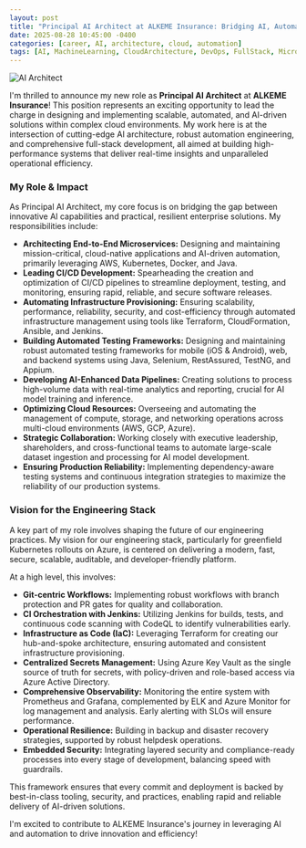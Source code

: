 ```yaml
---
layout: post
title: "Principal AI Architect at ALKEME Insurance: Bridging AI, Automation, and Cloud"
date: 2025-08-28 10:45:00 -0400
categories: [career, AI, architecture, cloud, automation]
tags: [AI, MachineLearning, CloudArchitecture, DevOps, FullStack, Microservices, AWS, GCP, Azure, Kubernetes, CI/CD, Automation, Leadership]
---
```


<img src="/assets/img/alatumcode-PNbDkQ2DDgM-unsplash.jpg" alt="AI Architect" style="max-width: 100%; height: auto;">

I'm thrilled to announce my new role as **Principal AI Architect** at **ALKEME Insurance**! This position represents an exciting opportunity to lead the charge in designing and implementing scalable, automated, and AI-driven solutions within complex cloud environments. My work here is at the intersection of cutting-edge AI architecture, robust automation engineering, and comprehensive full-stack development, all aimed at building high-performance systems that deliver real-time insights and unparalleled operational efficiency.

<!-- Placeholder for ALKEME Insurance Logo: Please insert the logo image here -->
<!-- Example: <img src="/assets/img/alkeme_logo.png" alt="ALKEME Insurance Logo" style="max-width: 200px; margin: 20px 0;"> -->

### My Role & Impact

As Principal AI Architect, my core focus is on bridging the gap between innovative AI capabilities and practical, resilient enterprise solutions. My responsibilities include:

*   **Architecting End-to-End Microservices:** Designing and maintaining mission-critical, cloud-native applications and AI-driven automation, primarily leveraging AWS, Kubernetes, Docker, and Java.
*   **Leading CI/CD Development:** Spearheading the creation and optimization of CI/CD pipelines to streamline deployment, testing, and monitoring, ensuring rapid, reliable, and secure software releases.
*   **Automating Infrastructure Provisioning:** Ensuring scalability, performance, reliability, security, and cost-efficiency through automated infrastructure management using tools like Terraform, CloudFormation, Ansible, and Jenkins.
*   **Building Automated Testing Frameworks:** Designing and maintaining robust automated testing frameworks for mobile (iOS & Android), web, and backend systems using Java, Selenium, RestAssured, TestNG, and Appium.
*   **Developing AI-Enhanced Data Pipelines:** Creating solutions to process high-volume data with real-time analytics and reporting, crucial for AI model training and inference.
*   **Optimizing Cloud Resources:** Overseeing and automating the management of compute, storage, and networking operations across multi-cloud environments (AWS, GCP, Azure).
*   **Strategic Collaboration:** Working closely with executive leadership, shareholders, and cross-functional teams to automate large-scale dataset ingestion and processing for AI model development.
*   **Ensuring Production Reliability:** Implementing dependency-aware testing systems and continuous integration strategies to maximize the reliability of our production systems.

### Vision for the Engineering Stack

A key part of my role involves shaping the future of our engineering practices. My vision for our engineering stack, particularly for greenfield Kubernetes rollouts on Azure, is centered on delivering a modern, fast, secure, scalable, auditable, and developer-friendly platform.

At a high level, this involves:

*   **Git-centric Workflows:** Implementing robust workflows with branch protection and PR gates for quality and collaboration.
*   **CI Orchestration with Jenkins:** Utilizing Jenkins for builds, tests, and continuous code scanning with CodeQL to identify vulnerabilities early.
*   **Infrastructure as Code (IaC):** Leveraging Terraform for creating our hub-and-spoke architecture, ensuring automated and consistent infrastructure provisioning.
*   **Centralized Secrets Management:** Using Azure Key Vault as the single source of truth for secrets, with policy-driven and role-based access via Azure Active Directory.
*   **Comprehensive Observability:** Monitoring the entire system with Prometheus and Grafana, complemented by ELK and Azure Monitor for log management and analysis. Early alerting with SLOs will ensure performance.
*   **Operational Resilience:** Building in backup and disaster recovery strategies, supported by robust helpdesk operations.
*   **Embedded Security:** Integrating layered security and compliance-ready processes into every stage of development, balancing speed with guardrails.

This framework ensures that every commit and deployment is backed by best-in-class tooling, security, and practices, enabling rapid and reliable delivery of AI-driven solutions.

I'm excited to contribute to ALKEME Insurance's journey in leveraging AI and automation to drive innovation and efficiency!
